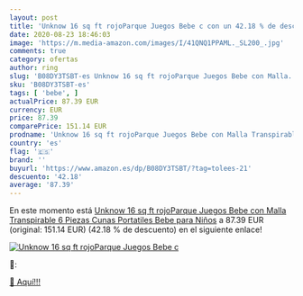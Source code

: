 ```yaml
---
layout: post
title: 'Unknow 16 sq ft rojoParque Juegos Bebe c con un 42.18 % de descuento'
date: 2020-08-23 18:46:03
image: 'https://m.media-amazon.com/images/I/41QNQ1PPAML._SL200_.jpg'
comments: true
category: ofertas
author: ring
slug: 'B08DY3TSBT-es Unknow 16 sq ft rojoParque Juegos Bebe con Malla...'
sku: 'B08DY3TSBT-es'
tags: [ 'bebe', ]
actualPrice: 87.39 EUR
currency: EUR
price: 87.39
comparePrice: 151.14 EUR
prodname: 'Unknow 16 sq ft rojoParque Juegos Bebe con Malla Transpirable 6 Piezas Cunas Portatiles Bebe para Niños'
country: 'es'
flag: '🇪🇸'
brand: ''
buyurl: 'https://www.amazon.es/dp/B08DY3TSBT/?tag=tolees-21'
descuento: '42.18'
average: '87.39'
---
```


En este momento está [Unknow 16 sq ft rojoParque Juegos Bebe con Malla Transpirable 6 Piezas Cunas Portatiles Bebe para Niños](https://www.amazon.es/dp/B08DY3TSBT/?tag=tolees-21) a 87.39 EUR (original: 151.14 EUR) (42.18 %  de descuento) en el siguiente enlace!

[![Unknow 16 sq ft rojoParque Juegos Bebe c](https://m.media-amazon.com/images/I/41QNQ1PPAML._SL200_.jpg)](https://www.amazon.es/dp/B08DY3TSBT/?tag=tolees-21)

🔎:


[🛒 Aquí!!!](https://www.amazon.es/dp/B08DY3TSBT/?tag=tolees-21)
